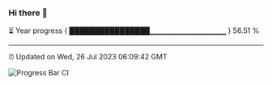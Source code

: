 ### Hi there 👋

⏳ Year progress { ████████████████▁▁▁▁▁▁▁▁▁▁▁▁▁▁ } 56.51 %

---

⏰ Updated on Wed, 26 Jul 2023 06:09:42 GMT

![Progress Bar CI](https://github.com/Shyam-Makwana/GitHub-Actions-Demo/workflows/Progress%20Bar%20CI/badge.svg)
